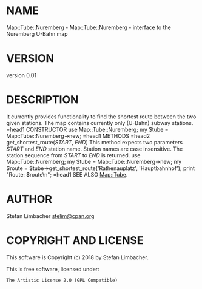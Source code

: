 # NAME

Map::Tube::Nuremberg - Map::Tube::Nuremberg - interface to the Nuremberg U-Bahn map

# VERSION

version 0.01

# DESCRIPTION

It currently provides functionality to find the shortest route between
the two given stations. The map contains currently only (U-Bahn) subway stations.
=head1 CONSTRUCTOR
    use Map::Tube::Nuremberg;
    my $tube = Map::Tube::Nuremberg->new;
=head1 METHODS
=head2 get\_shortest\_route(_START_, _END_)
This method expects two parameters _START_ and _END_ station name.
Station names are case insensitive. The station sequence from _START_
to _END_ is returned.
    use Map::Tube::Nuremberg;
    my $tube = Map::Tube::Nuremberg->new;
    my $route = $tube->get\_shortest\_route('Rathenauplatz', 'Hauptbahnhof');
    print "Route: $route\\n";
=head1 SEE ALSO
[Map::Tube](https://metacpan.org/pod/Map::Tube).

# AUTHOR

Stefan Limbacher <stelim@cpan.org>

# COPYRIGHT AND LICENSE

This software is Copyright (c) 2018 by Stefan Limbacher.

This is free software, licensed under:

    The Artistic License 2.0 (GPL Compatible)
